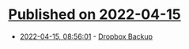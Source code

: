 # [Published on 2022-04-15](index.md)

* [2022-04-15, 08:56:01](https://news.ycombinator.com/item?id=31037944) - [Dropbox Backup](https://blog.dropbox.com/topics/product/new-ways-to-do-more-with-digital-content)
